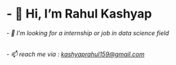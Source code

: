 # - 👋 Hi, I’m Rahul Kashyap
###### - 👀 I’m looking for a internship or job in data science field
###### - 📫 reach me via : kashyaprahul159@gmail.com

<!---
rahulk15/rahulk15 is a ✨ special ✨ repository because its `README.md` (this file) appears on your GitHub profile.
You can click the Preview link to take a look at your changes.
--->

